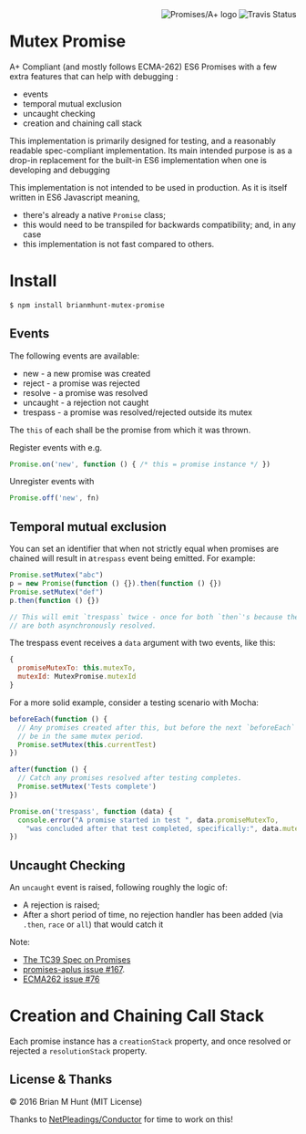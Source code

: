 
<div style='float: right'>
  <a href='https://travis-ci.org/brianmhunt/MutexPromise'>
    <img src='https://travis-ci.org/brianmhunt/MutexPromise.svg?branch=master' alt='Travis Status' title='Travis Status' align="right">
  </a>

  <a href="https://promisesaplus.com/">
      <img src="https://promisesaplus.com/assets/logo-small.png" alt="Promises/A+ logo"
           title="Promises/A+ 1.0 compliant" align="right" />
  </a>
</div>

Mutex Promise
=============


A+ Compliant (and mostly follows ECMA-262) ES6 Promises with a few extra
features that can help with debugging :

- events
- temporal mutual exclusion
- uncaught checking
- creation and chaining call stack

This implementation is primarily designed for testing, and a reasonably
readable spec-compliant implementation.  Its main intended purpose is as a
drop-in replacement for the built-in ES6 implementation when one is developing
and debugging

This implementation is not intended to be used in production.  As it is itself
written in ES6 Javascript meaning,

-  there's already a native `Promise` class;
-  this would need to be transpiled for backwards compatibility; and, in any case
-  this implementation is not fast compared to others.


# Install

```bash
$ npm install brianmhunt-mutex-promise
```


## Events

The following events are available:

- new       - a new promise was created
- reject    - a promise was rejected
- resolve   - a promise was resolved
- uncaught  - a rejection not caught
- trespass  - a promise was resolved/rejected outside its mutex

The `this` of each shall be the promise from which it was thrown.

Register events with e.g.

```javascript
Promise.on('new', function () { /* this = promise instance */ })
```

Unregister events with

```javascript
Promise.off('new', fn)
```


## Temporal mutual exclusion

You can set an identifier that when not strictly equal when promises are chained
will result in a`trespass` event being emitted.  For example:

```javascript
Promise.setMutex("abc")
p = new Promise(function () {}).then(function () {})
Promise.setMutex("def")
p.then(function () {})

// This will emit `trespass` twice - once for both `then`'s because they
// are both asynchronously resolved.
```

The trespass event receives a `data` argument with two events, like this:

```javascript
{
  promiseMutexTo: this.mutexTo,
  mutexId: MutexPromise.mutexId
}
```

For a more solid example, consider a testing scenario with Mocha:

```javascript
beforeEach(function () {
  // Any promises created after this, but before the next `beforeEach` will
  // be in the same mutex period.
  Promise.setMutex(this.currentTest)  
})

after(function () {
  // Catch any promises resolved after testing completes.
  Promise.setMutex('Tests complete')
})

Promise.on('trespass', function (data) {
  console.error("A promise started in test ", data.promiseMutexTo,
    "was concluded after that test completed, specifically:", data.mutexId)
})
```

## Uncaught Checking

An `uncaught` event is raised, following roughly the logic of:

- A rejection is raised;
- After a short period of time, no rejection handler has been added (via `.then`, `race` or `all`) that would catch it


Note:

- [The TC39 Spec on Promises](https://tc39.github.io/ecma262/#sec-promise-executor)
- [promises-aplus issue #167](https://github.com/promises-aplus/promises-spec/issues/167).
- [ECMA262 issue #76](https://github.com/tc39/ecma262/pull/76)


# Creation and Chaining Call Stack

Each promise instance has a `creationStack` property, and once resolved or
rejected a `resolutionStack` property.


## License & Thanks

© 2016 Brian M Hunt (MIT License)

Thanks to [NetPleadings/Conductor](https://conductor.law) for time to work on this!
